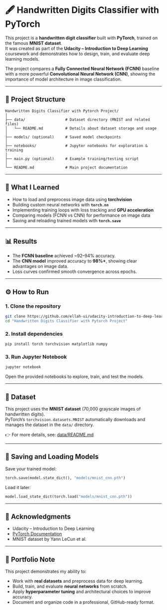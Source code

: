# 🖋️ Handwritten Digits Classifier with PyTorch

This project is a **handwritten digit classifier** built with **PyTorch**, trained on the famous **MNIST dataset**.  
It was created as part of the **Udacity – Introduction to Deep Learning** coursework and demonstrates how to design, train, and evaluate deep learning models.  

The project compares a **Fully Connected Neural Network (FCNN)** baseline with a more powerful **Convolutional Neural Network (CNN)**, showing the importance of model architecture in image classification.

---

## 📂 Project Structure

```
Handwritten Digits Classifier with Pytorch Project/
│
├── data/                  # Dataset directory (MNIST and related files)
│   └── README.md          # Details about dataset storage and usage
│
├── models/ (optional)     # Saved model checkpoints
│
├── notebooks/             # Jupyter notebooks for exploration & training
│
├── main.py (optional)     # Example training/testing script
│
└── README.md              # Main project documentation
```

---

## 🚀 What I Learned

- How to load and preprocess image data using **torchvision**
- Building custom neural networks with **`torch.nn`**  
- Implementing training loops with loss tracking and **GPU acceleration**  
- Comparing models (FCNN vs CNN) for performance on image data  
- Saving and reloading trained models with **`torch.save`**  

---

## 📊 Results

- The **FCNN baseline** achieved ~92–94% accuracy.  
- The **CNN model** improved accuracy to **98%+**, showing clear advantages on image data.  
- Loss curves confirmed smooth convergence across epochs.  

---

## ⚙️ How to Run

### 1. Clone the repository
```bash
git clone https://github.com/ellah-ui/udacity-introduction-to-deep-learning.git
cd "Handwritten Digits Classifier with Pytorch Project"
```

### 2. Install dependencies
```bash
pip install torch torchvision matplotlib numpy
```

### 3. Run Jupyter Notebook
```bash
jupyter notebook
```

Open the provided notebooks to explore, train, and test the models.

---

## 📂 Dataset

This project uses the **MNIST dataset** (70,000 grayscale images of handwritten digits).  
PyTorch’s `torchvision.datasets.MNIST` automatically downloads and manages the dataset in the `data/` directory.  

👉 For more details, see: [data/README.md](data/README.md)

---

## 💾 Saving and Loading Models

Save your trained model:
```python
torch.save(model.state_dict(), "models/mnist_cnn.pth")
```

Load it later:
```python
model.load_state_dict(torch.load("models/mnist_cnn.pth"))
```

---

## 🙌 Acknowledgments

- Udacity – Introduction to Deep Learning
- [PyTorch Documentation](https://pytorch.org/docs/stable/index.html)  
- MNIST dataset by Yann LeCun et al.  

---

## 🌟 Portfolio Note

This project demonstrates my ability to:  
- Work with **real datasets** and preprocess data for deep learning.  
- Build, train, and evaluate **neural networks** from scratch.  
- Apply **hyperparameter tuning** and architectural choices to improve accuracy.  
- Document and organize code in a professional, GitHub-ready format.  
